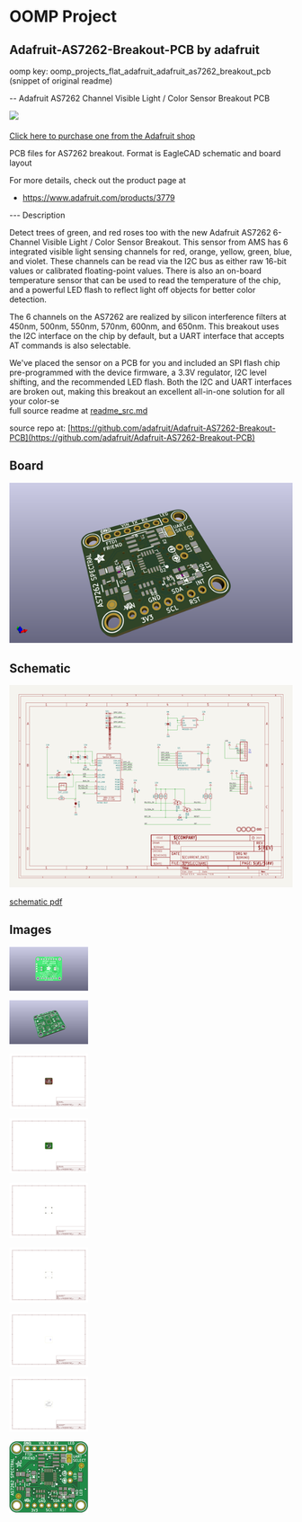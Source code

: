 # OOMP Project  
## Adafruit-AS7262-Breakout-PCB  by adafruit  
  
oomp key: oomp_projects_flat_adafruit_adafruit_as7262_breakout_pcb  
(snippet of original readme)  
  
-- Adafruit AS7262 Channel Visible Light / Color Sensor Breakout PCB  
  
<a href="http://www.adafruit.com/products/3779"><img src="assets/image.jpg?raw=true" width="500px"><br/>  
Click here to purchase one from the Adafruit shop</a>  
  
PCB files for AS7262 breakout. Format is EagleCAD schematic and board layout  
  
For more details, check out the product page at  
* https://www.adafruit.com/products/3779  
  
--- Description  
  
Detect trees of green, and red roses too with the new Adafruit AS7262 6-Channel Visible Light / Color Sensor Breakout. This sensor from AMS has 6 integrated visible light sensing channels for red, orange, yellow, green, blue, and violet. These channels can be read via the I2C bus as either raw 16-bit values or calibrated floating-point values. There is also an on-board temperature sensor that can be used to read the temperature of the chip, and a powerful LED flash to reflect light off objects for better color detection.  
  
The 6 channels on the AS7262 are realized by silicon interference filters at 450nm, 500nm, 550nm, 570nm, 600nm, and 650nm. This breakout uses the I2C interface on the chip by default, but a UART interface that accepts AT commands is also selectable.  
  
We've placed the sensor on a PCB for you and included an SPI flash chip pre-programmed with the device firmware, a 3.3V regulator, I2C level shifting, and the recommended LED flash. Both the I2C and UART interfaces are broken out, making this breakout an excellent all-in-one solution for all your color-se  
  full source readme at [readme_src.md](readme_src.md)  
  
source repo at: [https://github.com/adafruit/Adafruit-AS7262-Breakout-PCB](https://github.com/adafruit/Adafruit-AS7262-Breakout-PCB)  
## Board  
  
[![working_3d.png](working_3d_600.png)](working_3d.png)  
## Schematic  
  
[![working_schematic.png](working_schematic_600.png)](working_schematic.png)  
  
[schematic pdf](working_schematic.pdf)  
## Images  
  
[![working_3D_bottom.png](working_3D_bottom_140.png)](working_3D_bottom.png)  
  
[![working_3D_top.png](working_3D_top_140.png)](working_3D_top.png)  
  
[![working_assembly_page_01.png](working_assembly_page_01_140.png)](working_assembly_page_01.png)  
  
[![working_assembly_page_02.png](working_assembly_page_02_140.png)](working_assembly_page_02.png)  
  
[![working_assembly_page_03.png](working_assembly_page_03_140.png)](working_assembly_page_03.png)  
  
[![working_assembly_page_04.png](working_assembly_page_04_140.png)](working_assembly_page_04.png)  
  
[![working_assembly_page_05.png](working_assembly_page_05_140.png)](working_assembly_page_05.png)  
  
[![working_assembly_page_06.png](working_assembly_page_06_140.png)](working_assembly_page_06.png)  
  
[![working_top.png](working_top_140.png)](working_top.png)  
